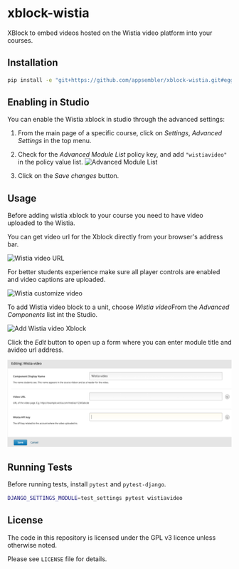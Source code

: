 # xblock-wistia
XBlock to embed videos hosted on the Wistia video platform into your courses.

## Installation

```bash
pip install -e "git+https://github.com/appsembler/xblock-wistia.git#egg=wistiavideo_xblock"
```

## Enabling in Studio
You can enable the Wistia xblock in studio through the advanced
settings:

1. From the main page of a specific course, click on *Settings*,
   *Advanced Settings* in the top menu.
1. Check for the *Advanced Module List* policy key, and add
   `"wistiavideo"` in the policy value list.
   ![Advanced Module List](doc/img/advanced_settings.png)

1. Click on the *Save changes* button.

## Usage

Before adding wistia xblock to your course you need to have video uploaded to the Wistia.

You can get video url for the Xblock directly from your browser's address bar.

![Wistia video URL](doc/img/wistia_video_url.png)

For better students experience make sure all player controls are enabled and video captions are uploaded.

![Wistia customize video](doc/img/wistia_customize_video.png)

To add Wistia video block to a unit, choose *Wistia video*From the *Advanced Components* list int the Studio.

![Add Wistia video Xblock](doc/img/wistia_video_add_xblock.png)

Click the *Edit* button to open up a form where you can enter module title and avideo url address.

![Edit Wistia video Xblock](doc/img/wistia_video_edit.png)

## Running Tests

Before running tests, install `pytest` and `pytest-django`.

```bash
DJANGO_SETTINGS_MODULE=test_settings pytest wistiavideo
```

## License

The code in this repository is licensed under the GPL v3 licence unless otherwise noted.

Please see `LICENSE` file for details.
